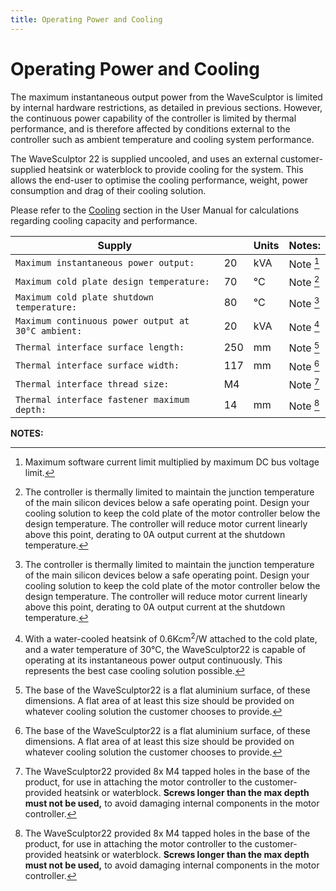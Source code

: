 ```yaml
---
title: Operating Power and Cooling
---
```


# Operating Power and Cooling

The maximum instantaneous output power from the WaveSculptor is limited by internal hardware restrictions, as detailed in previous sections.  However, the continuous power capability of the controller is limited by thermal performance, and is therefore affected by conditions external to the controller such as ambient temperature and cooling system performance.

The WaveSculptor 22 is supplied uncooled, and uses an external customer-supplied heatsink or waterblock to provide cooling for the system.  This allows the end-user to optimise the cooling performance, weight, power consumption and drag of their cooling solution.

Please refer to the [Cooling](../User_Manual/Cooling.md) section in the User Manual for calculations regarding cooling capacity and performance.
   
| Supply                                             |     | Units | Notes:     |
|----------------------------------------------------|-----|-------|------------|
| `Maximum instantaneous power output:`              | 20  | kVA   | Note [^15] |
| `Maximum cold plate design temperature:`           | 70  | °C    | Note [^16] |
| `Maximum cold plate shutdown temperature:`         | 80  | °C    | Note [^16] |
| `Maximum continuous power output at 30°C ambient:` | 20  | kVA   | Note [^17] |
| `Thermal interface surface length:`                | 250 | mm    | Note [^18] |
| `Thermal interface surface width:`                 | 117 | mm    | Note [^18] |
| `Thermal interface thread size:`                   | M4  |       | Note [^19] |
| `Thermal interface fastener maximum depth:`        | 14  | mm    | Note [^19] |

__NOTES:__

[^15]:
    Maximum software current limit multiplied by maximum DC bus voltage limit.

[^16]:
    The controller is thermally limited to maintain the junction temperature of the main silicon devices below a safe operating point.  Design your cooling solution to keep the cold plate of the motor controller below the design temperature.  The controller will reduce motor current linearly above this point, derating to 0A output current at the shutdown temperature.  

[^17]:
    With a water-cooled heatsink of 0.6Kcm<sup>2</sup>/W attached to the cold plate, and a water temperature of 30°C, the WaveSculptor22 is capable of operating at its instantaneous power output continuously.  This represents the best case cooling solution possible.

[^18]:
    The base of the WaveSculptor22 is a flat aluminium surface, of these dimensions.  A flat area of at least this size should be provided on whatever cooling solution the customer chooses to provide.

[^19]:
    The WaveSculptor22 provided 8x M4 tapped holes in the base of the product, for use in attaching the motor controller to the customer-provided heatsink or waterblock.  __Screws longer than the max depth must not be used,__ to avoid damaging internal components in the motor controller.